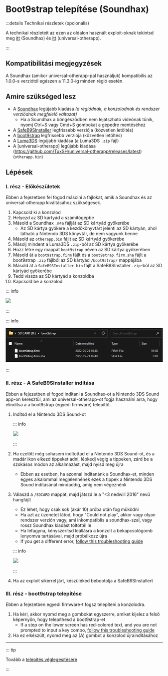 # Boot9strap telepítése (Soundhax)

:::details Technikai részletek (opcionális)

A technikai részleteit az ezen az oldalon használt exploit-oknak tekintsd meg [itt](https://github.com/nedwill/soundhax) (Soundhax) és [itt](https://github.com/TuxSH/universal-otherapp) (universal-otherapp).

:::

## Kompatibilitási megjegyzések

A Soundhax (amikor universal-otherapp-pal használjuk) kompatibilis az 1.0.0-s verziótól egészen a 11.3.0-ig minden régió esetén.

## Amire szükséged lesz

- A [Soundhax](http://soundhax.com) legújabb kiadása _(a régiódnak, a konzolodnak és rendszer verziódnak megfelelő változat)_
  - Ha a Soundhax a böngésződben nem lejátszható videónak tűnik, nyomj Ctrl+S vagy Cmd+S gombokat a gépedre mentéséhez
- A [SafeB9SInstaller](https://github.com/d0k3/SafeB9SInstaller/releases/download/v0.0.7/SafeB9SInstaller-20170605-122940.zip) legfrissebb verziója (közvetlen letöltés)
- A [boot9strap](https://github.com/SciresM/boot9strap/releases/download/1.4/boot9strap-1.4.zip) legfrissebb verziója (közvetlen letöltés)
- A [Luma3DS](https://github.com/LumaTeam/Luma3DS/releases/latest) legújabb kiadása (a Luma3DS `.zip` fájl)
- A [universal-otherapp] legújabb kiadása (https://github.com/TuxSH/universal-otherapp/releases/latest) (`otherapp.bin`)

## Lépések

### I. rész - Előkészületek

Ebben a fejezetben fel fogod másolni a fájlokat, amik a Soundhax és az universal-otherapp kiváltásához szükségesek.

1. Kapcsold ki a konzolod
2. Helyezd az SD kártyád a számítógépbe
3. Másold a Soundhax `.m4a` fájlját az SD kártyád gyökerébe
   - Az SD kártya gyökere a kezdőkönyvtárt jelenti az SD kártyán, ahol látható a Nintendo 3DS könyvtár, de nem vagyunk benne
4. Másold az `otherapp.bin` fájlt az SD kártyád gyökerébe
5. Másolj mindent a Luma3DS `.zip`-ből az SD kártya gyökerébe
6. Hozz létre egy mappát `boot9strap` néven az SD kártya gyökerében
7. Másold át a `boot9strap.firm` fájlt és a `boot9strap.firm.sha` fájlt a boot9strap `.zip` fájlból az SD kártyád `/boot9strap/` mappájába
8. Másold át a `SafeB9SInstaller.bin` fájlt a SafeB9SInstaller `.zip`-ből az SD kártyád gyökerébe
9. Tedd vissza az SD kártyád a konzoldba
10. Kapcsold be a konzolod

::: info

![](/images/screenshots/soundhax/soundhax-root-layout.png)

:::

::: info

![](/images/screenshots/boot9strap-folder.png)

:::

### II. rész - A SafeB9SInstaller indítása

Ebben a fejezetben el fogod indítani a Soundhax-ot a Nintendo 3DS Sound app-on keresztül, ami az universal-otherapp-ot fogja használni arra, hogy elindítsa a a boot9strap (egyedi firmware) telepítőt.

1. Indítsd el a Nintendo 3DS Sound-ot

   ::: info

   ![](/images/screenshots/soundhax/soundhax-welcome.png)

   :::

2. Ha ezelőtt még sohasem indítottad el a Nintendo 3DS Sound-ot, és a madár ikon elkezd tippeket adni, lépkedj végig a tippeken, zárd be a szokásos módon az alkalmazást, majd nyisd meg újra
   - Ebben az esetben, ha azonnal indítanánk a Soundhax-et, minden egyes alkalommal megjelennének ezek a tippek a Nintendo 3DS Sound indításánál mindaddig, amíg nem végeznénk

3. Válaszd a `/SDCARD` mappát, majd játszd le a "<3 nedwill 2016" nevű hangfájlt

   - Ez lehet, hogy csak sok (akár 10) próba után fog működni
   - Ha azt az üzenetet látod, hogy "Could not play", akkor vagy olyan rendszer verzión vagy, ami inkompatiblis a soundhax-szal, vagy rossz Soundhax kiadást töltöttél le
   - Ha lefagyna, kényszerítsd leállásra a konzolt a bekapcsológomb lenyomva tartásával, majd próbálkozz újra
   - If you get a different error, [follow this troubleshooting guide](troubleshooting-soundhax)

   ::: info

   ![](/images/screenshots/soundhax/soundhax-launch.png)

   :::

4. Ha az exploit sikerrel járt, készüléked bebootolja a SafeB9SInstallert

### III. rész - boot9strap telepítése

Ebben a fejezetben egyedi firmware-t fogsz telepíteni a konzolodra.

1. Ha kéri, akkor nyomd meg a gombokat egyszerre, amiket kijelez a felső képernyőn, hogy telepíthesd a boot9strap-et
   - If a step on the lower screen has red-colored text, and you are not prompted to input a key combo, [follow this troubleshooting guide](troubleshooting-soundhax)
2. Ha ez elkészült, nyomd meg az (A) gombot a konzolod újraindításához

<!--@include: ./_include/configure-luma3ds.md -->

<!--@include: ./_include/luma3ds-installed-note.md -->

___

::: tip

Tovább a [telepítés véglegesítésére](finalizing-setup)

:::
